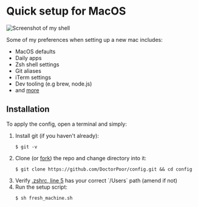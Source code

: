 # Quick setup for MacOS

![Screenshot of my shell](https://i.imgur.com/6y8GTBl.png)

Some of my preferences when setting up a new mac includes:
- MacOS defaults
- Daily apps
- Zsh shell settings
- Git aliases
- iTerm settings
- Dev tooling (e.g brew, node.js)
- and [more](https://github.com/DoctorPoor/config/blob/master/fresh_machine.sh)

## Installation

To apply the config, open a terminal and simply:

<ol>
  <li> Install git (if you haven't already):</li>

  ```
  $ git -v
  ```

  <li> Clone (or <a href="https://docs.github.com/en/github/getting-started-with-github/fork-a-repo">fork</a>) the repo and change directory into it:</li>

  ```
  $ git clone https://github.com/DoctorPoor/config.git && cd config
  ```

  <li> Verify <a href="https://github.com/DoctorPoor/config/blob/master/.zshrc#L5">.zshrc, line 5</a> has your correct `/Users` path (amend if not)</li>
  <li> Run the setup script:</li>

  ```
  $ sh fresh_machine.sh
  ```
</ol>

